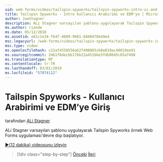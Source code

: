 ```yaml
---
uid: web-forms/videos/tailspin-spyworks/tailspin-spyworks-intro-ui-and-edm
title: Tailspin Spyworks - Intro kullanıcı Arabirimi ve EDM'ye | Microsoft Docs
author: JoeStagner
description: ALi Stagner varsayılan şablonu uygulayarak Tailspin Spyworks örnek Web Forms uygulaması'devre dışı başlatıyor.
ms.author: riande
ms.date: 05/12/2010
ms.assetid: e81c1e34-f64f-4889-9981-8400d7bb49e4
msc.legacyurl: /web-forms/videos/tailspin-spyworks/tailspin-spyworks-intro-ui-and-edm
msc.type: video
ms.openlocfilehash: c22af4558556ab2f490065cb8e019ac40019ee91
ms.sourcegitcommit: 24b1f6decbb17bb22a45166e5fdb0845c65af498
ms.translationtype: MT
ms.contentlocale: tr-TR
ms.lasthandoff: 03/01/2019
ms.locfileid: "57074112"
---
```

<a name="tailspin-spyworks---intro-ui-and-edm"></a>Tailspin Spyworks - Kullanıcı Arabirimi ve EDM’ye Giriş
====================
tarafından [ALi Stagner](https://github.com/JoeStagner)

ALi Stagner varsayılan şablonu uygulayarak Tailspin Spyworks örnek Web Forms uygulaması'devre dışı başlatıyor.

[&#9654;(12 dakika) videosunu izleyin](https://channel9.msdn.com/Blogs/ASP-NET-Site-Videos/tailspin-spyworks-intro-ui-and-edm)

> [!div class="step-by-step"]
> [Önceki](tailspin-spyworks-implementing-and-using-the-also-purchased-control.md)
> [İleri](tailspin-spyworks-directory-organization.md)
